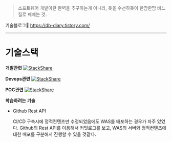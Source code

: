 
>소프트웨어 개발이란 완벽을 추구하는게 아니라, 옷을 수선하듯이 한땀한땀 바느질로 꿰메는 것.

기술블로그:newspaper: https://db-diary.tistory.com/




---
# 기술스택
**개발관련**
[![StackShare](http://img.shields.io/badge/tech-stack-0690fa.svg?style=flat)](https://stackshare.io/songwonchang/gaebal)

**Devops관련**
[![StackShare](http://img.shields.io/badge/tech-stack-0690fa.svg?style=flat)](https://stackshare.io/songwonchang/devops)

**POC관련**
[![StackShare](http://img.shields.io/badge/tech-stack-0690fa.svg?style=flat)](https://stackshare.io/songwonchang/poc)

**학습하려는 기술**
+ Github Rest API 
 
  CI/CD 구축시에 정적컨텐츠만 수정되었음에도 WAS를 배포하는 경우가 자주 있었다. Github의 Rest API를 이용해서 커밋로그를 보고, WAS의 서버와 정적컨텐츠에 대한 배포를 구분해서 진행할 수 있을 것같다.


